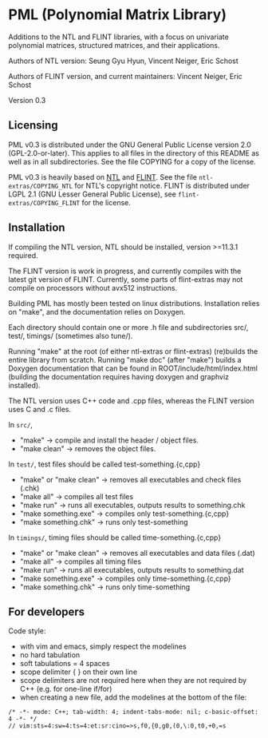 # PML (Polynomial Matrix Library)

Additions to the NTL and FLINT libraries, with a focus on univariate polynomial matrices, structured matrices, and their applications.

Authors of NTL version: Seung Gyu Hyun, Vincent Neiger, Eric Schost

Authors of FLINT version, and current maintainers: Vincent Neiger, Eric Schost

Version 0.3

## Licensing

PML v0.3 is distributed under the GNU General Public License version 2.0 (GPL-2.0-or-later). This applies to all files in the directory of this README as well as in all subdirectories. See the file COPYING for a copy of the license.

PML v0.3 is heavily based on [NTL](https://libntl.org/) and [FLINT](https://flintlib.org/). See the file `ntl-extras/COPYING_NTL` for NTL's copyright notice. FLINT is distributed under LGPL 2.1 (GNU Lesser General Public License), see `flint-extras/COPYING_FLINT` for the license.

## Installation

If compiling the NTL version, NTL should be installed, version >=11.3.1 required.

The FLINT version is work in progress, and currently compiles with the latest git version of FLINT. Currently, some parts of flint-extras may not compile on processors without avx512 instructions.

Building PML has mostly been tested on linux distributions. Installation relies on "make", and the documentation relies on Doxygen.

Each directory should contain one or more .h file and subdirectories src/, test/, timings/ (sometimes also tune/).

Running "make" at the root (of either ntl-extras or flint-extras) (re)builds the entire library from scratch. Running "make doc" (after "make") builds a Doxygen documentation that can be found in ROOT/include/html/index.html  (building the documentation requires having doxygen and graphviz installed).

The NTL version uses C++ code and .cpp files, whereas the FLINT version uses C and .c files.

In `src/`,
 - "make" -> compile and install the header / object files.
 - "make clean" -> removes the object files.

In `test/`, test files should be called test-something.{c,cpp}
 - "make" or "make clean" -> removes all executables and check files (.chk)
 - "make all" -> compiles all test files
 - "make run" -> runs all executables, outputs results to something.chk
 - "make something.exe" -> compiles only test-something.{c,cpp}
 - "make something.chk" -> runs only test-something

In `timings/`, timing files should be called time-something.{c,cpp}
 - "make" or "make clean" -> removes all executables and data files (.dat)
 - "make all" -> compiles all timing files
 - "make run" -> runs all executables, outputs results to something.dat
 - "make something.exe" -> compiles only time-something.{c,cpp}
 - "make something.chk" -> runs only time-something

## For developers

Code style:
  - with vim and emacs, simply respect the modelines
  - no hard tabulation
  - soft tabulations = 4 spaces
  - scope delimiter { } on their own line
  - scope delimiters are not required here when they are not required by C++ (e.g. for one-line if/for)
  - when creating a new file, add the modelines at the bottom of the file:
```
/* -*- mode: C++; tab-width: 4; indent-tabs-mode: nil; c-basic-offset: 4 -*- */
// vim:sts=4:sw=4:ts=4:et:sr:cino=>s,f0,{0,g0,(0,\:0,t0,+0,=s
```
